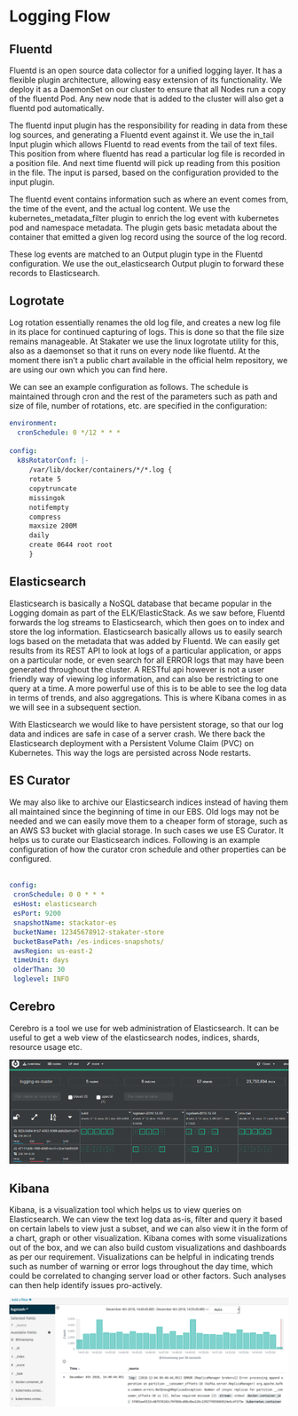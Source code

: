 # Logging Flow

## Fluentd
Fluentd is an open source data collector for a unified logging layer. It has a flexible plugin architecture, allowing easy extension of its functionality. We deploy it as a DaemonSet on our cluster to ensure that all Nodes run a copy of the fluentd Pod. Any new node that is added to the cluster will also get a fluentd pod automatically.

The fluentd input plugin has the responsibility for reading in data from these log sources, and generating a Fluentd event against it. We use the in_tail Input plugin which allows Fluentd to read events from the tail of text files. This position from where fluentd has read a particular log file is recorded in a position file. And next time fluentd will pick up reading from this position in the file. The input is parsed, based on the configuration provided to the input plugin.

The fluentd event contains information such as where an event comes from, the time of the event, and the actual log content. We use the kubernetes_metadata_filter plugin to enrich the log event with kubernetes pod and namespace metadata. The plugin gets basic metadata about the container that emitted a given log record using the source of the log record.

These log events are matched to an Output plugin type in the Fluentd configuration. We use the out_elasticsearch Output plugin to forward these records to Elasticsearch.

## Logrotate

Log rotation essentially renames the old log file, and creates a new log file in its place for continued capturing of logs. This is done so that the file size remains manageable. At Stakater we use the linux logrotate utility for this, also as a daemonset so that it runs on every node like fluentd. At the moment there isn’t a public chart available in the official helm repository, we are using our own which you can find here.

We can see an example configuration as follows. The schedule is maintained through cron and the rest of the parameters such as path and size of file, number of rotations, etc. are specified in the configuration:
```yaml
environment:
  cronSchedule: 0 */12 * * *

config:
  k8sRotatorConf: |-
     /var/lib/docker/containers/*/*.log {
     rotate 5
     copytruncate
     missingok
     notifempty
     compress
     maxsize 200M
     daily
     create 0644 root root
     }
```

## Elasticsearch

Elasticsearch is basically a NoSQL database that became popular in the Logging domain as part of the ELK/ElasticStack. As we saw before, Fluentd forwards the log streams to Elasticsearch, which then goes on to index and store the log information. Elasticsearch basically allows us to easily search logs based on the metadata that was added by Fluentd. We can easily get results from its REST API to look at logs of a particular application, or apps on a particular node, or even search for all ERROR logs that may have been generated throughout the cluster. A RESTful api however is not a user friendly way of viewing log information, and can also be restricting to one query at a time. A more powerful use of this is to be able to see the log data in terms of trends, and also aggregations. This is where Kibana comes in as we will see in a subsequent section.

With Elasticsearch we would like to have persistent storage, so that our log data and indices are safe in case of a server crash. We there back the Elasticsearch deployment with a Persistent Volume Claim (PVC) on Kubernetes. This way the logs are persisted across Node restarts.

## ES Curator

We may also like to archive our Elasticsearch indices instead of having them all maintained since the beginning of time in our EBS. Old logs may not be needed and we can easily move them to a cheaper form of storage, such as an AWS S3 bucket with glacial storage. In such cases we use ES Curator. It helps us to curate our Elasticsearch indices. Following is an example configuration of how the curator cron schedule and other properties can be configured.

```yaml

config:
 cronSchedule: 0 0 * * *
 esHost: elasticsearch
 esPort: 9200
 snapshotName: stackator-es
 bucketName: 12345678912-stakater-store
 bucketBasePath: /es-indices-snapshots/
 awsRegion: us-east-2
 timeUnit: days
 olderThan: 30
 loglevel: INFO

```

## Cerebro

Cerebro is a tool we use for web administration of Elasticsearch. It can be useful to get a web view of the elasticsearch nodes, indices, shards, resource usage etc.

![Cerebro](./image/cerebro.png)

## Kibana

Kibana, is a visualization tool which helps us to view queries on Elasticsearch. We can view the text log data as-is, filter and query it based on certain labels to view just a subset, and we can also view it in the form of a chart, graph or other visualization. Kibana comes with some visualizations out of the box, and we can also build custom visualizations and dashboards as per our requirement. Visualizations can be helpful in indicating trends such as number of warning or error logs throughout the day time, which could be correlated to changing server load or other factors. Such analyses can then help identify issues pro-actively.

![Kibana](./image/kibana.png)